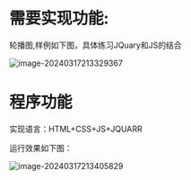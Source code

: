 # 需要实现功能:

轮播图,样例如下图，具体练习JQuary和JS的结合

![image-20240317213329367](C:\Users\94483\AppData\Roaming\Typora\typora-user-images\image-20240317213329367.png)



# 程序功能

实现语言：HTML+CSS+JS+JQUARR



运行效果如下图：

![image-20240317213405829](C:\Users\94483\AppData\Roaming\Typora\typora-user-images\image-20240317213405829.png)

